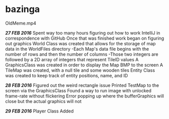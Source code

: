 # bazinga
OldMeme.mp4

***27 FEB 2016***
Spent way too many hours figuring out how to work IntelliJ in correspondence with GitHub
Once that was finished work began on figuring out graphics
World Class was created that allows for the storage of map data in the WorldFiles directory
    -Each Map's data file begins with the number of rows and then the number of columns
    -Those two integers are followed by a 2D array of integers that represent TileID values
A GraphicsClass was created in order to display the Map BMP to the screen
A TileMap was created, with a null tile and some wooden tiles
Entity Class was created to keep track of entity positions, name, and ID

***28 FEB 2016***
Figured out the weird rectangle issue
Printed TestMap to the screen via the GraphicsClass
Found a way to run image with unlocked frame-rate without flickering
Error popping up where the bufferGraphics will close but the actual graphics will not

***29 FEB 2016***
Player Class Added